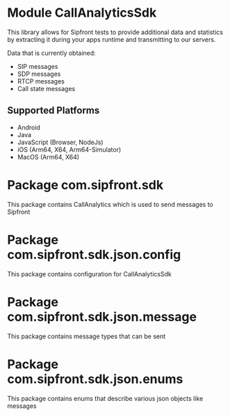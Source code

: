 # Module CallAnalyticsSdk

This library allows for Sipfront tests to provide additional data and statistics by extracting it during your apps runtime and transmitting to our servers.

Data that is currently obtained:

- SIP messages
- SDP messages
- RTCP messages
- Call state messages

## Supported Platforms

* Android
* Java
* JavaScript (Browser, NodeJs)
* iOS (Arm64, X64, Arm64-Simulator)
* MacOS (Arm64, X64)

# Package com.sipfront.sdk

This package contains CallAnalytics which is used to send messages to Sipfront

# Package com.sipfront.sdk.json.config

This package contains configuration for CallAnalyticsSdk

# Package com.sipfront.sdk.json.message

This package contains message types that can be sent

# Package com.sipfront.sdk.json.enums

This package contains enums that describe various json objects like messages